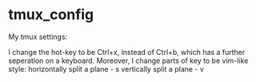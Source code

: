# tmux_config
My tmux settings:

I change the hot-key to be Ctrl+x, instead of Ctrl+b, which has a further seperation on a keyboard.
Moreover, I change parts of key to be vim-like style: 
horizontally split a plane - s
vertically split a plane - v 
